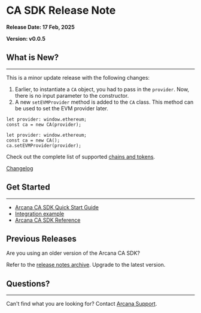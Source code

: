 # CA SDK Release Note

**Release Date: 17 Feb, 2025**

**Version: v0.0.5**

## What is New?

______________________________________________________________________

This is a minor update release with the following changes:

1. Earlier, to instantiate a `CA` object, you had to pass in the `provider`. Now, there is no input parameter to the constructor.
1. A new `setEVMProvider` method is added to the `CA` class. This method can be used to set the EVM provider later.

```
let provider: window.ethereum;
const ca = new CA(provider);

```

```
let provider: window.ethereum;
const ca = new CA();
ca.setEVMProvider(provider);

```

Check out the complete list of supported [chains and tokens](../../web3-stack/ca_stack/).

[Changelog](https://github.com/arcana-network/ca-sdk/releases/latest)

## Get Started

______________________________________________________________________

- [Arcana CA SDK Quick Start Guide](../../quick-start/ca-quick-start/)
- [Integration example](https://github.com/arcana-network/ca-sdk/tree/main/example)
- [Arcana CA SDK Reference](https://ca-sdk-ref-guide.netlify.app/)

## Previous Releases

Are you using an older version of the Arcana CA SDK?

Refer to the [release notes archive](../archives/ca-index/). Upgrade to the latest version.

## Questions?

______________________________________________________________________

Can't find what you are looking for? Contact [Arcana Support](../../support/).
